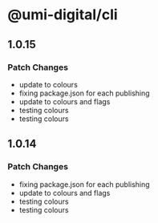 # @umi-digital/cli

## 1.0.15

### Patch Changes

- update to colours
- fixing package.json for each publishing
- update to colours and flags
- testing colours
- testing colours

## 1.0.14

### Patch Changes

- fixing package.json for each publishing
- update to colours and flags
- testing colours
- testing colours
